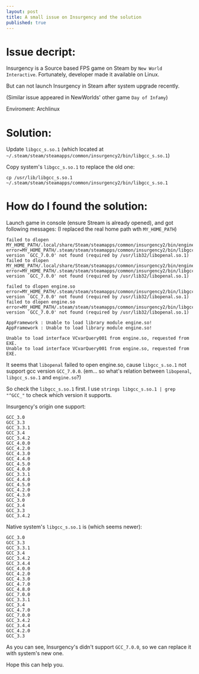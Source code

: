 ```yaml
---
layout:	post
title: A small issue on Insurgency and the solution
published: true
---
```


# Issue decript:

Insurgency is a  Source based FPS game on Steam by `New World Interactive`. Fortunately, developer made it available on Linux.

But can not launch Insurgency in Steam after system upgrade recently.

(Similar issue appeared in NewWorlds' other game `Day of Infamy`)

Enviroment: Archlinux

# Solution:

Update `libgcc_s.so.1` (which located at `~/.steam/steam/steamapps/common/insurgency2/bin/libgcc_s.so.1`) 

Copy system's `libgcc_s.so.1` to replace the old one:

	cp /usr/lib/libgcc_s.so.1 ~/.steam/steam/steamapps/common/insurgency2/bin/libgcc_s.so.1

# How do I found the solution:

Launch game in console (ensure Stream is already opened), and got following messages: (I replaced the real home path wth `MY_HOME_PATH`)

	failed to dlopen MY_HOME_PATH/.local/share/Steam/steamapps/common/insurgency2/bin/engine.so error=MY_HOME_PATH/.steam/steam/steamapps/common/insurgency2/bin/libgcc_s.so.1: version `GCC_7.0.0' not found (required by /usr/lib32/libopenal.so.1)
	failed to dlopen MY_HOME_PATH/.local/share/Steam/steamapps/common/insurgency2/bin/engine.so error=MY_HOME_PATH/.steam/steam/steamapps/common/insurgency2/bin/libgcc_s.so.1: version `GCC_7.0.0' not found (required by /usr/lib32/libopenal.so.1)

	failed to dlopen engine.so error=MY_HOME_PATH/.steam/steam/steamapps/common/insurgency2/bin/libgcc_s.so.1: version `GCC_7.0.0' not found (required by /usr/lib32/libopenal.so.1)
	failed to dlopen engine.so error=MY_HOME_PATH/.steam/steam/steamapps/common/insurgency2/bin/libgcc_s.so.1: version `GCC_7.0.0' not found (required by /usr/lib32/libopenal.so.1)

	AppFramework : Unable to load library module engine.so!
	AppFramework : Unable to load library module engine.so!

	Unable to load interface VCvarQuery001 from engine.so, requested from EXE.
	Unable to load interface VCvarQuery001 from engine.so, requested from EXE.

It seems that `libopenal` failed to open engine.so, cause `libgcc_s.so.1` not support gcc version `GCC_7.0.0`. (em... so what's relation between `libopenal`, `libgcc_s.so.1` and `engine.so`?)

So check the `libgcc_s.so.1` first. I use `strings libgcc_s.so.1 | grep "^GCC_"` to check which version it supports. 

Insurgency's origin one support:

	GCC_3.0 
	GCC_3.3 
	GCC_3.3.1 
	GCC_3.4 
	GCC_3.4.2 
	GCC_4.0.0 
	GCC_4.2.0 
	GCC_4.3.0 
	GCC_4.4.0 
	GCC_4.5.0 
	GCC_4.0.0 
	GCC_3.3.1 
	GCC_4.4.0 
	GCC_4.5.0 
	GCC_4.2.0 
	GCC_4.3.0 
	GCC_3.0 
	GCC_3.4 
	GCC_3.3 
	GCC_3.4.2

Native system's `libgcc_s.so.1` is (which seems newer):

	GCC_3.0
	GCC_3.3
	GCC_3.3.1
	GCC_3.4
	GCC_3.4.2
	GCC_3.4.4
	GCC_4.0.0
	GCC_4.2.0
	GCC_4.3.0
	GCC_4.7.0
	GCC_4.8.0
	GCC_7.0.0
	GCC_3.3.1
	GCC_3.4
	GCC_4.7.0
	GCC_7.0.0
	GCC_3.4.2
	GCC_3.4.4
	GCC_4.2.0
	GCC_3.3

As you can see, Insurgency's didn't support `GCC_7.0.0`, so we can replace it with system's new one.

Hope this can help you.
